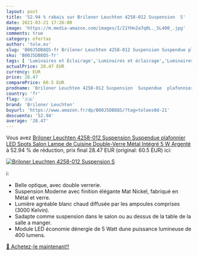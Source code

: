 ```yaml
---
layout: post
title: '52.94 % rabais sur Briloner Leuchten 4258-012 Suspension  S'
date: 2021-03-21 17:26:00
image: 'https://m.media-amazon.com/images/I/21YHn2a7q0L._SL400_.jpg'
comments: true
category: ofertas
author: 'tole.es'
slug: 'B00J5DB8QS-fr Briloner Leuchten 4258-012 Suspension Suspendue plafonnier...'
sku: 'B00J5DB8QS-fr'
tags: [ 'Luminaires et Éclairage','Luminaires et éclairage','Luminaires intérieur','Suspensions déclairage intérieur','briloner leuchten','Éclairage de plafond', ]
actualPrice: 28.47 EUR
currency: EUR
price: 28.47
comparePrice: 60.5 EUR
prodname: 'Briloner Leuchten 4258-012 Suspension  Suspendue  plafonnier LED  Spots  Salon Lampe de Cuisine  Double-Verre  Métal  Intégré  5 W  Argenté'
country: 'fr'
flag: '🇫🇷'
brand: 'Briloner Leuchten'
buyurl: 'https://www.amazon.fr/dp/B00J5DB8QS/?tag=tolees0d-21'
descuento: '52.94'
average: '28.47'
---
```


Vous avez [Briloner Leuchten 4258-012 Suspension  Suspendue  plafonnier LED  Spots  Salon Lampe de Cuisine  Double-Verre  Métal  Intégré  5 W  Argenté](https://www.amazon.fr/dp/B00J5DB8QS/?tag=tolees0d-21)  à  52.94 % de réduction, prix final  28.47 EUR (original: 60.5 EUR) ici:

[![Briloner Leuchten 4258-012 Suspension  S](https://m.media-amazon.com/images/I/21YHn2a7q0L._SL400_.jpg)](https://www.amazon.fr/dp/B00J5DB8QS/?tag=tolees0d-21)

ℹ️:

- Belle optique, avec double verrerie.
- Suspension Moderne avec finition élégante Mat Nickel, fabriqué en Métal et verre.
- Lumière agréable blanc chaud diffusée par les ampoules comprises (3000 Kelvin).
- Sadapte comme suspension dans le salon ou au dessus de la table de la salle a manger.
- Module LED économie dénergie de 5 Watt dune puissance lumineuse de 400 lumens.

[🛒 Achetez-le maintenant!!](https://www.amazon.fr/dp/B00J5DB8QS/?tag=tolees0d-21)
